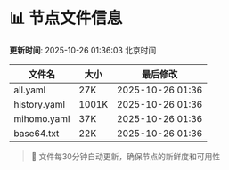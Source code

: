 # 📊 节点文件信息

**更新时间**: 2025-10-26 01:36:03 北京时间

| 文件名 | 大小 | 最后修改 |
|--------|------|----------|
| all.yaml | 27K | 2025-10-26 01:36 |
| history.yaml | 1001K | 2025-10-26 01:36 |
| mihomo.yaml | 37K | 2025-10-26 01:36 |
| base64.txt | 22K | 2025-10-26 01:36 |

> 🔄 文件每30分钟自动更新，确保节点的新鲜度和可用性
